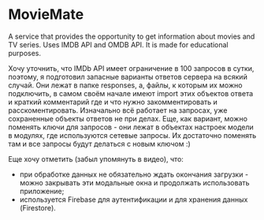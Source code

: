 # MovieMate
A service that provides the opportunity to get information about movies and TV series. Uses IMDB API and OMDB API. It is made for educational purposes.


Хочу уточнить, что IMDb API имеет ограничение в 100 запросов в сутки, поэтому, я подготовил запасные варианты ответов сервера на всякий случай. Они лежат в папке responses, а, файлы, к которым их можно подключить, в самом своём начале имеют import этих объектов ответа и краткий комментарий где и что нужно закомментировать и расскоментировать. Изначально всё работает на запросах, уже сохраненные объекты ответов не при делах. Еще, как вариант, можно поменять ключи для запросов - они лежат в объектах настроек модели в модулях, где используются сетевые запросы. Их достаточно поменять там и все запросы будут делаться с новым ключом :)

Еще хочу отметить (забыл упомянуть в видео), что:
- при обработке данных не обязательно ждать окончания загрузки - можно закрывать эти модальные окна и продолжать использовать приложение;
- используется Firebase для аутентификации и для хранения данных (Firestore).

